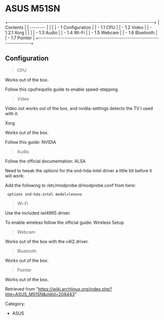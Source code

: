 ASUS M51SN
==========

+--------------------------------------------------------------------------+
| Contents                                                                 |
| --------                                                                 |
|                                                                          |
| -   1 Configuration                                                      |
|     -   1.1 CPU                                                          |
|     -   1.2 Video                                                        |
|         -   1.2.1 Xorg                                                   |
|                                                                          |
|     -   1.3 Audio                                                        |
|     -   1.4 Wi-Fi                                                        |
|     -   1.5 Webcam                                                       |
|     -   1.6 Bluetooth                                                    |
|     -   1.7 Pointer                                                      |
+--------------------------------------------------------------------------+

Configuration
-------------

> CPU

Works out of the box.

Follow this cpufrequtils guide to enable speed-stepping.

> Video

Video out works out of the box, and nvidia-settings detects the TV I
used with it.

Xorg

Works out of the box.

Follow this guide: NVIDIA

> Audio

Follow the official documentation: ALSA

Need to tweak the options for the snd-hda-intel driver a little bit
before it will work:

Add the following to /etc/modprobe.d/modprobe.conf from here:

     options snd-hda-intel model=lenovo

> Wi-Fi

Use the included iwl4965 driver.

To enable wireless follow the official guide: Wireless Setup

> Webcam

Works out of the box with the v4l2 driver.

> Bluetooth

Works out of the box.

> Pointer

Works out of the box.

Retrieved from
"https://wiki.archlinux.org/index.php?title=ASUS_M51SN&oldid=208443"

Category:

-   ASUS
